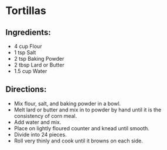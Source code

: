 # Tortillas
## Ingredients:
- 4   cup   Flour
- 1   tsp   Salt
- 2   tsp   Baking Powder
- 2   tbsp  Lard or Butter
- 1.5 cup   Water

## Directions:
- Mix flour, salt, and baking powder in a bowl.
- Melt lard or butter and mix in to powder by hand until it is the consistency of corn meal.
- Add water and mix.
- Place on lightly floured counter and knead until smooth.
- Divide into 24 pieces.
- Roll very thinly and cook until it browns on each side.
